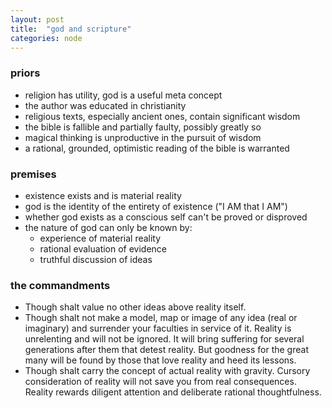```yaml
---
layout: post
title:  "god and scripture"
categories: node
---
```


### priors
* religion has utility, god is a useful meta concept
* the author was educated in christianity 
* religious texts, especially ancient ones, contain significant wisdom
* the bible is fallible and partially faulty, possibly greatly so
* magical thinking is unproductive in the pursuit of wisdom
* a rational, grounded, optimistic reading of the bible is warranted

### premises
* existence exists and is material reality
* god is the identity of the entirety of existence ("I AM that I AM")
* whether god exists as a conscious self can't be proved or disproved
* the nature of god can only be known by:
  * experience of material reality
  * rational evaluation of evidence
  * truthful discussion of ideas

### the commandments
* Though shalt value no other ideas above reality itself.  
* Though shalt not make a model, map or image of any idea (real or imaginary) and surrender your faculties in service of it.  Reality is unrelenting and will not be ignored. It will bring suffering for several generations after them that detest reality.  But goodness for the great many will be found by those that love reality and heed its lessons.  
* Though shalt carry the concept of actual reality with gravity.  Cursory consideration of reality will not save you from real consequences.  Reality rewards diligent attention and deliberate rational thoughtfulness. 
